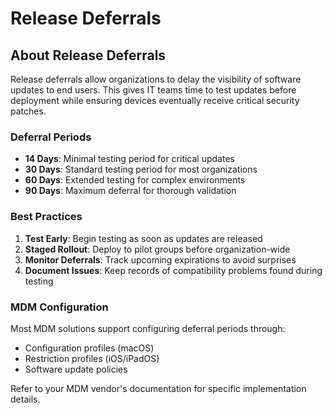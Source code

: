 # Release Deferrals

<ReleaseDeferralTable />

## About Release Deferrals

Release deferrals allow organizations to delay the visibility of software updates to end users. This gives IT teams time to test updates before deployment while ensuring devices eventually receive critical security patches.

### Deferral Periods

- **14 Days**: Minimal testing period for critical updates
- **30 Days**: Standard testing period for most organizations  
- **60 Days**: Extended testing for complex environments
- **90 Days**: Maximum deferral for thorough validation

### Best Practices

1. **Test Early**: Begin testing as soon as updates are released
2. **Staged Rollout**: Deploy to pilot groups before organization-wide
3. **Monitor Deferrals**: Track upcoming expirations to avoid surprises
4. **Document Issues**: Keep records of compatibility problems found during testing

### MDM Configuration

Most MDM solutions support configuring deferral periods through:
- Configuration profiles (macOS)
- Restriction profiles (iOS/iPadOS)
- Software update policies

Refer to your MDM vendor's documentation for specific implementation details.